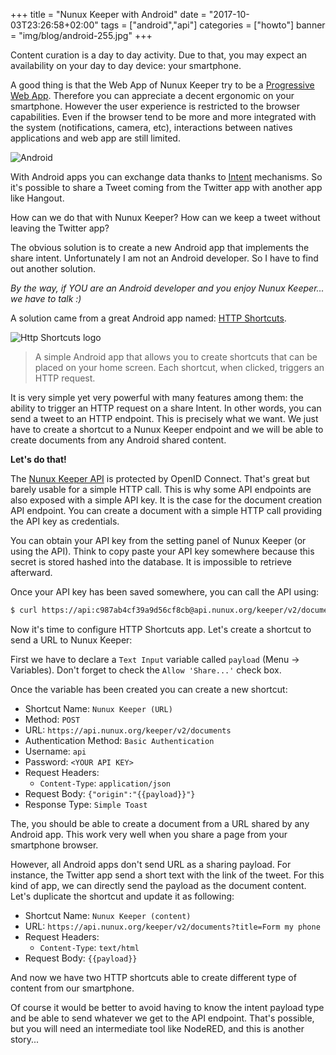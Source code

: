 +++
title = "Nunux Keeper with Android"
date = "2017-10-03T23:26:58+02:00"
tags = ["android","api"]
categories = ["howto"]
banner = "img/blog/android-255.jpg"
+++

Content curation is a day to day activity. Due to that, you may expect an
availability on your day to day device: your smartphone.

A good thing is that the Web App of Nunux Keeper try to be a [Progressive Web
App][pwa].
Therefore you can appreciate a decent ergonomic on your smartphone.
However the user experience is restricted to the browser capabilities.
Even if the browser tend to be more and more integrated with the system
(notifications, camera, etc), interactions between natives applications and web
app are still limited.

![Android][android]

With Android apps you can exchange data thanks to [Intent][intent] mechanisms.
So it's possible to share a Tweet coming from the Twitter app with another app
like Hangout.

How can we do that with Nunux Keeper? How can we keep a tweet without leaving
the Twitter app?

The obvious solution is to create a new Android app that implements the share
intent. Unfortunately I am not an Android developer.
So I have to find out another solution.

*By the way, if YOU are an Android developer and you enjoy Nunux Keeper... we
have to talk :)*

A solution came from a great Android app named:
[HTTP Shortcuts][http-shortcuts].

![Http Shortcuts logo][http-shortcuts-logo]

> A simple Android app that allows you to create shortcuts that can be placed on
> your home screen. Each shortcut, when clicked, triggers an HTTP request.

It is very simple yet very powerful with many features among them: the ability
to trigger an HTTP request on a share Intent. In other words, you can send a
tweet to an HTTP endpoint. This is precisely what we want.
We just have to create a shortcut to a Nunux Keeper endpoint and we will be able
to create documents from any Android shared content.

**Let's do that!**

The [Nunux Keeper API][nunux-keeper-api] is protected by OpenID Connect.
That's great but barely usable for a simple HTTP call. This is why some API
endpoints are also exposed with a simple API key. It is the case for the
document creation API endpoint. You can create a document with a simple HTTP
call providing the API key as credentials.

You can obtain your API key from the setting panel of Nunux Keeper (or using the
API).
Think to copy paste your API key somewhere because this secret is stored hashed
into the database. It is impossible to retrieve afterward.

Once your API key has been saved somewhere, you can call the API using:

```bash
$ curl https://api:c987ab4cf39a9d56cf8cb@api.nunux.org/keeper/v2/documents
```

Now it's time to configure HTTP Shortcuts app.
Let's create a shortcut to send a URL to Nunux Keeper:

First we have to declare a `Text Input` variable called `payload`
(Menu -> Variables).
Don't forget to check the `Allow 'Share...'` check box.

Once the variable has been created you can create a new shortcut:

- Shortcut Name: `Nunux Keeper (URL)`
- Method: `POST`
- URL: `https://api.nunux.org/keeper/v2/documents`
- Authentication Method: `Basic Authentication`
- Username: `api`
- Password: `<YOUR API KEY>`
- Request Headers:
  - `Content-Type`: `application/json`
- Request Body: `{"origin":"{{payload}}"}`
- Response Type: `Simple Toast`

The, you should be able to create a document from a URL shared by any Android
app.
This work very well when you share a page from your smartphone browser.

However, all Android apps don't send URL as a sharing payload. For instance, the
Twitter app send a short text with the link of the tweet.
For this kind of app, we can directly send the payload as the document content.
Let's duplicate the shortcut and update it as following:

- Shortcut Name: `Nunux Keeper (content)`
- URL: `https://api.nunux.org/keeper/v2/documents?title=Form my phone`
- Request Headers:
  - `Content-Type`: `text/html`
- Request Body: `{{payload}}`

And now we have two HTTP shortcuts able to create different type of content from
our smartphone.

Of course it would be better to avoid having to know the intent payload type and
be able to send whatever we get to the API endpoint.
That's possible, but you will need an intermediate tool like NodeRED, and this
is another story...

[intent]: https://developer.android.com/reference/android/content/Intent.html
[pwa]: https://developers.google.com/web/progressive-web-apps/
[http-shortcuts]: https://github.com/Waboodoo/HTTP-Shortcuts
[http-shortcuts-logo]: /img/blog/http-shortcut-logo.png "HTTP Shortcuts"
[android]: /img/blog/android.jpg "Android"
[nunux-keeper-api]: https://api.nunux.org/keeper/api-docs/
